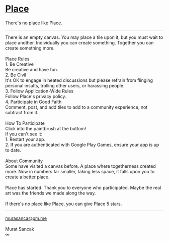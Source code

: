 # <a href="https://play.google.com/store/apps/details?id=com.murasanca.Place" target="_blank">Place</a>
There's no place like Place.
<hr>
There is an empty canvas. You may place a tile upon it, but you must wait to place another. Individually you can create something. Together you can create something more.
<br><br>
Place Rules
<br>
1. Be Creative
<br>
Be creative and have fun.
<br>
2. Be Civil
<br>
It's OK to engage in heated discussions but please refrain from flinging personal insults, trolling other users, or harassing people.
<br>
3. Follow Application-Wide Rules
<br>
Follow Place's privacy policy.
<br>
4. Participate in Good Faith
<br>
Comment, post, and add tiles to add to a community experience, not subtract from it.
<br><br>
How To Participate
<br>
Click into the paintbrush at the bottom!
<br>
If you can't see it:
<br>
1. Restart your app.
<br>
2. If you are authenticated with Google Play Games, ensure your app is up to date.
<br><br>
About Community
<br>
Some have visited a canvas before. A place where togetherness created more. Now in numbers far smaller, taking less space, it falls upon you to create a better place.
<br><br>
Place has started. Thank you to everyone who participated. Maybe the real art was the friends we made along the way.
<br><br>
If there's no place like Place, you can give Place 5 stars.
<hr>
<a href="mailto:murasanca@pm.me" target="_blank">murasanca@pm.me</a>
<br><br>
Murat Sancak
<br>
∞
